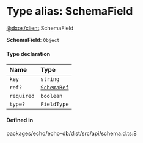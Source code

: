 # Type alias: SchemaField

[@dxos/client](../modules/dxos_client.md).SchemaField

 **SchemaField**: `Object`

#### Type declaration

| Name | Type |
| :------ | :------ |
| `key` | `string` |
| `ref?` | [`SchemaRef`](dxos_client.SchemaRef.md) |
| `required` | `boolean` |
| `type?` | `FieldType` |

#### Defined in

packages/echo/echo-db/dist/src/api/schema.d.ts:8
